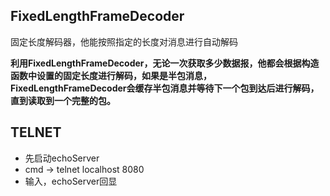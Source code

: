 ## FixedLengthFrameDecoder

固定长度解码器，他能按照指定的长度对消息进行自动解码

**利用FixedLengthFrameDecoder，无论一次获取多少数据报，他都会根据构造函数中设置的固定长度进行解码，如果是半包消息，FixedLengthFrameDecoder会缓存半包消息并等待下一个包到达后进行解码，直到读取到一个完整的包。**


## TELNET

- 先启动echoServer
- cmd -> telnet localhost 8080
- 输入，echoServer回显
